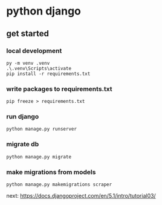 # python django

## get started

### local development

```shell
py -m venv .venv
.\.venv\Scripts\activate
pip install -r requirements.txt
```

### write packages to requirements.txt

````shell
pip freeze > requirements.txt
````

### run django

````shell
python manage.py runserver
````

### migrate db

````shell
python manage.py migrate
````

### make migrations from models

````shell
python manage.py makemigrations scraper
````


next: https://docs.djangoproject.com/en/5.1/intro/tutorial03/